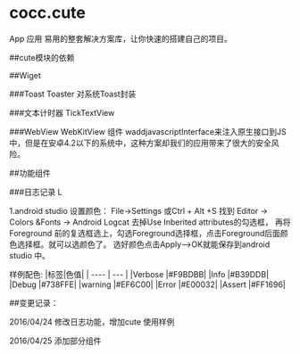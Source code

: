 # cocc.cute
App 应用 易用的整套解决方案库，让你快速的搭建自己的项目。

##cute模块的依赖

##Wiget

###Toast
Toaster 对系统Toast封装

###文本计时器
TickTextView


###WebView
WebKitView 组件
waddjavascriptInterface来注入原生接口到JS中，但是在安卓4.2以下的系统中，这种方案却我们的应用带来了很大的安全风险。


##功能组件

###日志记录
L

1.android studio 设置颜色：
File->Settings 或Ctrl + Alt +S 找到 Editor -> Colors &Fonts -> Android Logcat
去掉Use Inberited attributes的勾选框，  再将 Foreground 前的复选框选上，勾选Foreground选择框，点击Foreground后面颜色选择框。就可以选颜色了。 选好颜色点击Apply–>OK就能保存到android studio 中。

样例配色:
|标签|色值|
| ---- |  --- |
|Verbose |\#F9BDBB|
|Info    |\#B39DDB|
|Debug   |\#738FFE|
|warning |\#EF6C00|
|Error   |\#E00032|
|Assert  |\#FF1696|



##变更记录：

2016/04/24
修改日志功能，增加cute 使用样例

2016/04/25
添加部分组件
